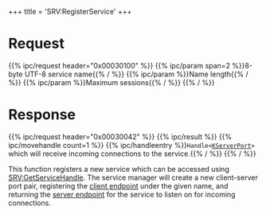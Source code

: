 +++
title = 'SRV:RegisterService'
+++

# Request

{{% ipc/request header="0x00030100" %}}
{{% ipc/param span=2 %}}8-byte UTF-8 service name{{% / %}}
{{% ipc/param %}}Name length{{% / %}}
{{% ipc/param %}}Maximum sessions{{% / %}}
{{% / %}}

# Response

{{% ipc/request header="0x00030042" %}}
{{% ipc/result %}}
{{% ipc/movehandle count=1 %}}
{{% ipc/handleentry %}}`Handle<`[`KServerPort`](KServerPort "wikilink")`>` which will receive incoming connections to the service.{{% / %}}
{{% / %}}

This function registers a new service which can be accessed using [SRV:GetServiceHandle](SRV:GetServiceHandle "wikilink"). The service manager will create a new client-server port pair, registering the [client endpoint](KPort "wikilink") under the given name, and returning the [server endpoint](KServerPort "wikilink") for the service to listen on for incoming connections.
